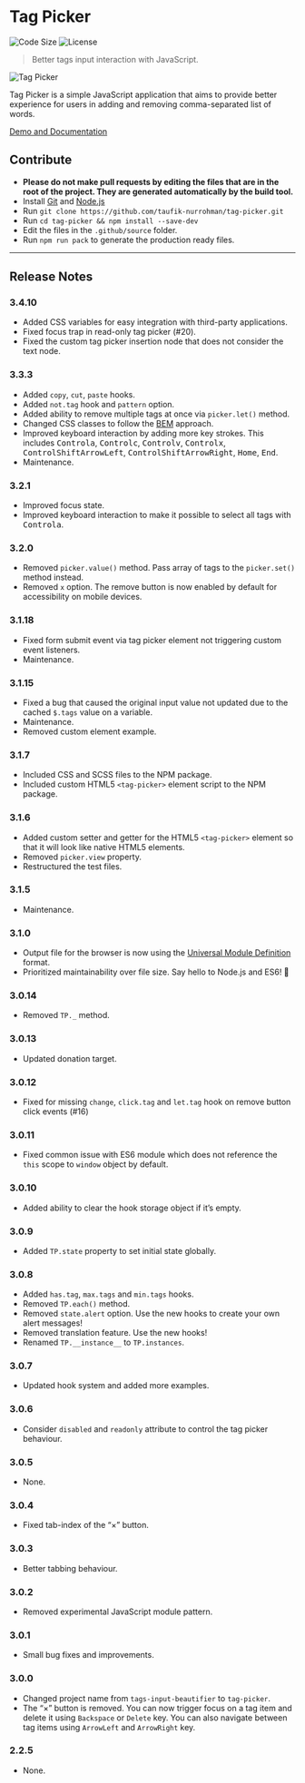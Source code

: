 Tag Picker
==========

![Code Size](https://img.shields.io/github/languages/code-size/taufik-nurrohman/tag-picker?color=%23444&style=for-the-badge) ![License](https://img.shields.io/github/license/taufik-nurrohman/tag-picker?color=%23444&style=for-the-badge)

> Better tags input interaction with JavaScript.

![Tag Picker](https://user-images.githubusercontent.com/1669261/126896222-c4d40a5e-a130-4319-a15a-3ec490b175b3.png)

Tag Picker is a simple JavaScript application that aims to provide better experience for users in adding and removing comma-separated list of words.

[Demo and Documentation](https://taufik-nurrohman.github.io/tag-picker "View Demo")

Contribute
----------

 - **Please do not make pull requests by editing the files that are in the root of the project. They are generated automatically by the build tool.**
 - Install [Git](https://en.wikipedia.org/wiki/Git) and [Node.js](https://en.wikipedia.org/wiki/Node.js)
 - Run `git clone https://github.com/taufik-nurrohman/tag-picker.git`
 - Run `cd tag-picker && npm install --save-dev`
 - Edit the files in the `.github/source` folder.
 - Run `npm run pack` to generate the production ready files.

---

Release Notes
-------------

### 3.4.10

 - Added CSS variables for easy integration with third-party applications.
 - Fixed focus trap in read-only tag picker (#20).
 - Fixed the custom tag picker insertion node that does not consider the text node.

### 3.3.3

 - Added `copy`, `cut`, `paste` hooks.
 - Added `not.tag` hook and `pattern` option.
 - Added ability to remove multiple tags at once via `picker.let()` method.
 - Changed CSS classes to follow the [BEM](http://getbem.com) approach.
 - Improved keyboard interaction by adding more key strokes. This includes <kbd>Control</kbd><kbd>a</kbd>, <kbd>Control</kbd><kbd>c</kbd>, <kbd>Control</kbd><kbd>v</kbd>, <kbd>Control</kbd><kbd>x</kbd>, <kbd>Control</kbd><kbd>Shift</kbd><kbd>ArrowLeft</kbd>, <kbd>Control</kbd><kbd>Shift</kbd><kbd>ArrowRight</kbd>, <kbd>Home</kbd>, <kbd>End</kbd>.
 - Maintenance.

### 3.2.1

 - Improved focus state.
 - Improved keyboard interaction to make it possible to select all tags with <kbd>Control</kbd><kbd>a</kbd>.

### 3.2.0

 - Removed `picker.value()` method. Pass array of tags to the `picker.set()` method instead.
 - Removed `x` option. The remove button is now enabled by default for accessibility on mobile devices.

### 3.1.18

 - Fixed form submit event via tag picker element not triggering custom event listeners.
 - Maintenance.

### 3.1.15

 - Fixed a bug that caused the original input value not updated due to the cached `$.tags` value on a variable.
 - Maintenance.
 - Removed custom element example.

### 3.1.7

 - Included CSS and SCSS files to the NPM package.
 - Included custom HTML5 `<tag-picker>` element script to the NPM package.

### 3.1.6

 - Added custom setter and getter for the HTML5 `<tag-picker>` element so that it will look like native HTML5 elements.
 - Removed `picker.view` property.
 - Restructured the test files.

### 3.1.5

 - Maintenance.

### 3.1.0

 - Output file for the browser is now using the [Universal Module Definition](https://github.com/umdjs/umd) format.
 - Prioritized maintainability over file size. Say hello to Node.js and ES6! :wave:

### 3.0.14

 - Removed `TP._` method.

### 3.0.13

 - Updated donation target.

### 3.0.12

 - Fixed for missing `change`, `click.tag` and `let.tag` hook on remove button click events (#16)

### 3.0.11

 - Fixed common issue with ES6 module which does not reference the `this` scope to `window` object by default.

### 3.0.10

 - Added ability to clear the hook storage object if it’s empty.

### 3.0.9

 - Added `TP.state` property to set initial state globally.

### 3.0.8

 - Added `has.tag`, `max.tags` and `min.tags` hooks.
 - Removed `TP.each()` method.
 - Removed `state.alert` option. Use the new hooks to create your own alert messages!
 - Removed translation feature. Use the new hooks!
 - Renamed `TP.__instance__` to `TP.instances`.

### 3.0.7

 - Updated hook system and added more examples.

### 3.0.6

 - Consider `disabled` and `readonly` attribute to control the tag picker behaviour.

### 3.0.5

 - None.

### 3.0.4

 - Fixed tab-index of the “×” button.

### 3.0.3

 - Better tabbing behaviour.

### 3.0.2

 - Removed experimental JavaScript module pattern.

### 3.0.1

 - Small bug fixes and improvements.

### 3.0.0

 - Changed project name from `tags-input-beautifier` to `tag-picker`.
 - The “×” button is removed. You can now trigger focus on a tag item and delete it using `Backspace` or `Delete` key. You can also navigate between tag items using `ArrowLeft` and `ArrowRight` key.

### 2.2.5

 - None.